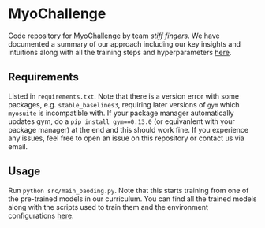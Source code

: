 # MyoChallenge

Code repository for [MyoChallenge](https://sites.google.com/view/myochallenge) by team _stiff fingers_. We have documented a summary of our approach including our key insights and intuitions along with all the training steps and hyperparameters [here](docs/summary.md).

## Requirements

Listed in `requirements.txt`. Note that there is a version error with some packages, e.g. `stable_baselines3`, requiring later versions of `gym` which `myosuite` is incompatible with. If your package manager automatically updates gym, do a `pip install gym==0.13.0` (or equivanlent with your package manager) at the end and this should work fine. If you experience any issues, feel free to open an issue on this repository or contact us via email.

## Usage

Run `python src/main_baoding.py`. Note that this starts training from one of the pre-trained models in our curriculum. You can find all the trained models along with the scripts used to train them and the environment configurations [here](trained_models/curriculum_steps_complete_baoding_winner/).
